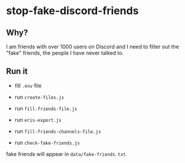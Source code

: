 # stop-fake-discord-friends

## Why?

I am friends with over 1000 users on Discord and I need to filter out the "fake" friends, the people I have never talked to.

## Run it

* fill `.env` file

* run `create-files.js`
* run `fill-friends-file.js`
* run `eris-export.js`
* run `fill-friends-channels-file.js`
* run `check-fake-friends.js`

fake friends will appear in `data/fake-friends.txt`.

